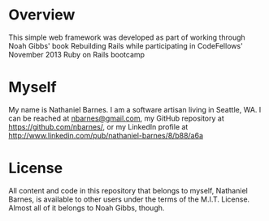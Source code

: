 Overview
========
This simple web framework was developed as part of working through Noah Gibbs'
book Rebuilding Rails while participating in CodeFellows' November 2013 Ruby
on Rails bootcamp

Myself
======
My name is Nathaniel Barnes.  I am a software artisan living in Seattle, WA.
I can be reached at nbarnes@gmail.com, my GitHub repository at
https://github.com/nbarnes/, or my LinkedIn profile at
http://www.linkedin.com/pub/nathaniel-barnes/8/b88/a6a

License
=======
All content and code in this repository that belongs to myself, Nathaniel
Barnes, is available to other users under the terms of the M.I.T. License.
Almost all of it belongs to Noah Gibbs, though.